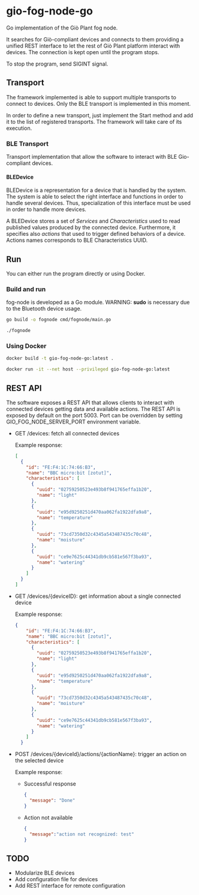 # gio-fog-node-go

Go implementation of the Giò Plant fog node.

It searches for Giò-compliant devices and connects to them providing a unified REST interface to let the rest of Giò Plant platform interact with devices.
The connection is kept open until the program stops.

To stop the program, send SIGINT signal. 

## Transport

The framework implemented is able to support multiple transports to connect to devices.
Only the BLE transport is implemented in this moment.

In order to define a new transport, just implement the Start method and add it to the list of registered transports.
The framework will take care of its execution.

### BLE Transport

Transport implementation that allow the software to interact with BLE Gio-compliant devices.

#### BLEDevice 
BLEDevice is a representation for a device that is handled by the system.
The system is able to select the right interface and functions in order to handle several devices.
Thus, specialization of this interface must be used in order to handle more devices.

A BLEDevice stores a set of *Services* and *Characteristics* used to read published values produced by the connected device.
Furthermore, it specifies also *actions* that used to trigger defined behaviors of a device.
Actions names corresponds to BLE Characteristics UUID.

## Run

You can either run the program directly or using Docker.

### Build and run

fog-node is developed as a Go module.
WARNING: **sudo** is necessary due to the Bluetooth device usage.

```bash
go build -o fognode cmd/fognode/main.go

./fognode
```

### Using Docker

```bash
docker build -t gio-fog-node-go:latest .

docker run -it --net host --privileged gio-fog-node-go:latest
```

## REST API

The software exposes a REST API that allows clients to interact with connected devices getting data and available actions.
The REST API is exposed by default on the port 5003.
Port can be overridden by setting GIO_FOG_NODE_SERVER_PORT environment variable.

- GET /devices: fetch all connected devices

    Example response:
    
    ```json
    [
      {
        "id": "FE:F4:1C:74:66:B3",
        "name": "BBC micro:bit [zotut]",
        "characteristics": [
          {
            "uuid": "02759250523e493b8f941765effa1b20",
            "name": "light"
          },
          {
            "uuid": "e95d9250251d470aa062fa1922dfa9a8",
            "name": "temperature"
          },
          {
            "uuid": "73cd7350d32c4345a543487435c70c48",
            "name": "moisture"
          },
          {
            "uuid": "ce9e7625c44341db9cb581e567f3ba93",
            "name": "watering"
          }
        ]
      }
    ]
    ```

- GET /devices/{deviceID}: get information about a single connected device

    Example response:
    
    ```json
    {
        "id": "FE:F4:1C:74:66:B3",
        "name": "BBC micro:bit [zotut]",
        "characteristics": [
          {
            "uuid": "02759250523e493b8f941765effa1b20",
            "name": "light"
          },
          {
            "uuid": "e95d9250251d470aa062fa1922dfa9a8",
            "name": "temperature"
          },
          {
            "uuid": "73cd7350d32c4345a543487435c70c48",
            "name": "moisture"
          },
          {
            "uuid": "ce9e7625c44341db9cb581e567f3ba93",
            "name": "watering"
          }
        ]
      }
    ```

- POST /devices/{deviceId}/actions/{actionName}: trigger an action on the selected device

    Example response:
    
    - Successful response
      ```json
      {
        "message": "Done"
      }
      ```
    - Action not available
      ```json
      {
        "message":"action not recognized: test"
      }
      ```
      
## TODO
- Modularize BLE devices
- Add configuration file for devices
- Add REST interface for remote configuration
